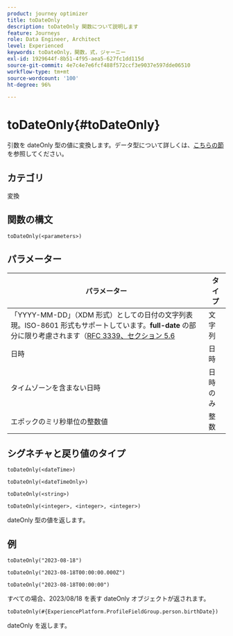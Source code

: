 ```yaml
---
product: journey optimizer
title: toDateOnly
description: toDateOnly 関数について説明します
feature: Journeys
role: Data Engineer, Architect
level: Experienced
keywords: toDateOnly，関数，式，ジャーニー
exl-id: 1929644f-8b51-4f95-aea5-627fc1dd115d
source-git-commit: 4e7c4e7e6fcf488f572ccf3e9037e597dde06510
workflow-type: tm+mt
source-wordcount: '100'
ht-degree: 96%

---
```


# toDateOnly{#toDateOnly}

引数を dateOnly 型の値に変換します。データ型について詳しくは、[こちらの節](../expression/data-types.md)を参照してください。

## カテゴリ

変換

## 関数の構文

`toDateOnly(<parameters>)`

## パラメーター

| パラメーター | タイプ |
|-----------|------------------|
| 「YYYY-MM-DD」（XDM 形式）としての日付の文字列表現。ISO-8601 形式もサポートしています。**full-date** の部分に限り考慮されます（[RFC 3339、セクション 5.6](https://www.rfc-editor.org/rfc/rfc3339#section-5.6) | 文字列 |
| 日時 | 日時 |
| タイムゾーンを含まない日時 | 日時のみ |
| エポックのミリ秒単位の整数値 | 整数 |

## シグネチャと戻り値のタイプ

`toDateOnly(<dateTime>)`

`toDateOnly(<dateTimeOnly>)`

`toDateOnly(<string>)`

`toDateOnly(<integer>, <integer>, <integer>)`

dateOnly 型の値を返します。

## 例

`toDateOnly("2023-08-18")`

`toDateOnly("2023-08-18T00:00:00.000Z")`

`toDateOnly("2023-08-18T00:00:00")`

すべての場合、2023/08/18 を表す dateOnly オブジェクトが返されます。

`toDateOnly(#{ExperiencePlatform.ProfileFieldGroup.person.birthDate})`

dateOnly を返します。

